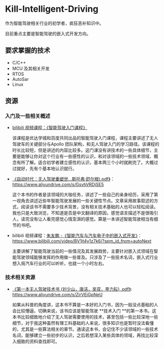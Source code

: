 # Kill-Intelligent-Driving
作为智能驾驶相关行业的初学者，疯狂恶补知识中。

目前重点主要是智能驾驶的嵌入式开发方向。

## 要求掌握的技术

- C/C++
- MCU 及其相关开发
- RTOS
- AutoSar
- Linux

## 资源

### 入门及一些相关概述

- [bilibili 视频课程：《智能驾驶入门课程》](https://www.bilibili.com/video/BV1R64y187su?p=1)

  该课程是优达学城和百度共同出品的智能驾驶入门课程，课程主要讲述了无人驾驶车的关键部分与Apollo 团队架构，和无人驾驶入门的学习路径。该课程的时长比较短，但是讲述的内容比较多。这门课没有讲技术的一些具体细节，主要是能够让你对这个行业有一些感性的认识，和对该领域的一些技术领域、概念有所了解。适合初学者建立感性的认识，基本两三个小时就刷完了。大概过过就好，先有个基本地认识就行。
  
- [《自动时代：无人驾驶重塑世...斯托弗·舒尔根).pdf》](https://www.aliyundrive.com/s/GsvhVRDjSE5)：https://www.aliyundrive.com/s/GsvhVRDjSE5

  这个本书的作者是该领域的大咖任务，讲述了一些自己的亲身经历，采用了第一视角去讲述近些年智能驾驶发展的一些关键性节点。文章采用故事叙述的方式，阅读该书不需要多少技术背景，没有相关技术基础的人也可以轻松阅读。我也只是大致浏览，不知道是否是中文翻译的原因，感觉语言描述不是很吸引人，读完没有让人看完感觉心情澎湃的感觉。算是一本讲述智能驾驶相当有细节的书吧。

- bilibili 视频课程：[朱友鹏 -《智能汽车与汽车电子中的嵌入式开发》](https://www.bilibili.com/video/BV1jt4y1z7k6/?spm_id_from=autoNext)：https://www.bilibili.com/video/BV1jt4y1z7k6/?spm_id_from=autoNext

  主要讲解了智能驾驶当前的一些情况及其发展趋势，主要针对嵌入式领域在智能驾驶领域能够发挥的作用做一些普及。只涉及了一些技术名词，嵌入式行业想入局汽车行业的可以听听，也就一个小时左右。



### 技术相关资源

- [《第一本无人驾驶技术书 (刘少山，唐洁，吴双，李力耘) .pdf》](https://www.aliyundrive.com/s/ZirVEjGpNeU): https://www.aliyundrive.com/s/ZirVEjGpNeU

  如果从科普的角度讲，这本书不算是一本好的入门书，因为一般没点基础的人会比较懵逼，切确来说，该书应该是智能驾驶 **技术入门 **的第一本书。这本书比较细致地介绍了无人驾驶需要使用的技术，甚至包括一些比较深地一些细节，对于我这种虽然有理工科基础的人来说，很多知识也是暂时没法看懂的，尤其是一些算法相关的章节。通读这本书，会记住不少该领域的一些技术名词，能够建立一些初步的认识，之后若想深入某些具体的领域，再找比较深入细致的资料查找即可。

